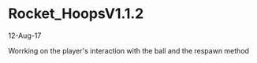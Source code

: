 # Rocket_HoopsV1.1.2

12-Aug-17

Worrking on the player's interaction with the ball and the respawn method
